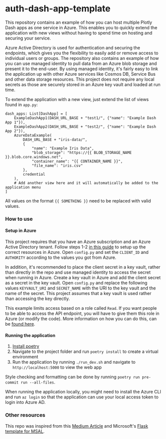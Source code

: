 # auth-dash-app-template

This repository contains an example of how you can host multiple Plotly Dash apps as one service in Azure.
This enables you to quickly extend the application with new views without having to spend time on hosting and securing your service.

Azure Active Directory is used for authentication and securing the endpoints, which gives you the flexibility to easily add or remove access to individual users or groups.
The repository also contains an example of how you can use managed identity to pull data from an Azure blob storage and present it to the end-user.
By using managed identity, it's fairly easy to link the application up with other Azure services like Cosmos DB, Service Bus and other data storage resources.
This project does not require any local secrets as those are securely stored in an Azure key vault and loaded at run time.

To extend the application with a new view, just extend the list of views found in `app.py`:

```
dash_apps: List[DashApp] = [
    ExampleDashApp1(DASH_URL_BASE + "test1/", {"name": "Example Dash App 1"}),
    ExampleDashApp2(DASH_URL_BASE + "test2/", {"name": "Example Dash App 2"}),
    AzureDataExample(
        DASH_URL_BASE + "iris-data/",
        {
            "name": "Example Iris Data",
            "blob_storage": "https://{{ BLOB_STORAGE_NAME }}.blob.core.windows.net",
            "container_name": "{{ CONTAINER_NAME }}",
            "file_name": "iris.csv"
        },
        credential
    ),
    # Add another view here and it will automatically be added to the application menu
]
```

All values on the format `{{ SOMETHING }}` need to be replaced with valid values.

### How to use

#### Setup in Azure
This project requires that you have an Azure subscription and an Azure Active Directory tenant.
Follow steps 1-2 [in this guide](https://github.com/Azure-Samples/ms-identity-python-webapp) to setup up the correct resources in Azure.
Open `config.py` and set the `CLIENT_ID` and `AUTHORITY` according to the values you got from Azure.

In addition, it's recommended to place the client secret in a key vault, rather than directly in the repo and use managed identity to access the secret when running in Azure.
Create a key vault in Azure and add the client secret as a secret in the key vault.
Open `config.py` and replace the following values `KEYVAULT_URI` and `SECRET_NAME` with the URI to the key vault and the name of the secret.
This project assumes that a key vault is used rather than accessing the key directly.

This example limits access based on a role called `Read`.
If you want people to be able to access the API endpoint, you will have to give them this role in Azure (or modify the code).
More information on how you can do this, can be [found here](https://docs.microsoft.com/en-us/azure/active-directory/develop/howto-add-app-roles-in-azure-ad-apps#assign-users-and-groups-to-roles).


#### Running the application
1. [Install poetry](https://python-poetry.org/)
1. Navigate to the project folder and run `poetry install` to create a virtual environment
1. Run the application by running `./run_dev.sh` and navigate to `http://localhost:5000` to view the web app

Style checking and formatting can be done by running `poetry run pre-commit run --all-files`.

When running the application locally, you might need to install the Azure CLI and run `az login` so that the application can use your local access token to login into Azure AD.


### Other resources

This repo was inspired from this [Medium Article](https://towardsdatascience.com/embed-multiple-dash-apps-in-flask-with-microsoft-authenticatio-44b734f74532) and Microsoft's [Flask template for MSAL](https://github.com/Azure-Samples/ms-identity-python-webapp).
